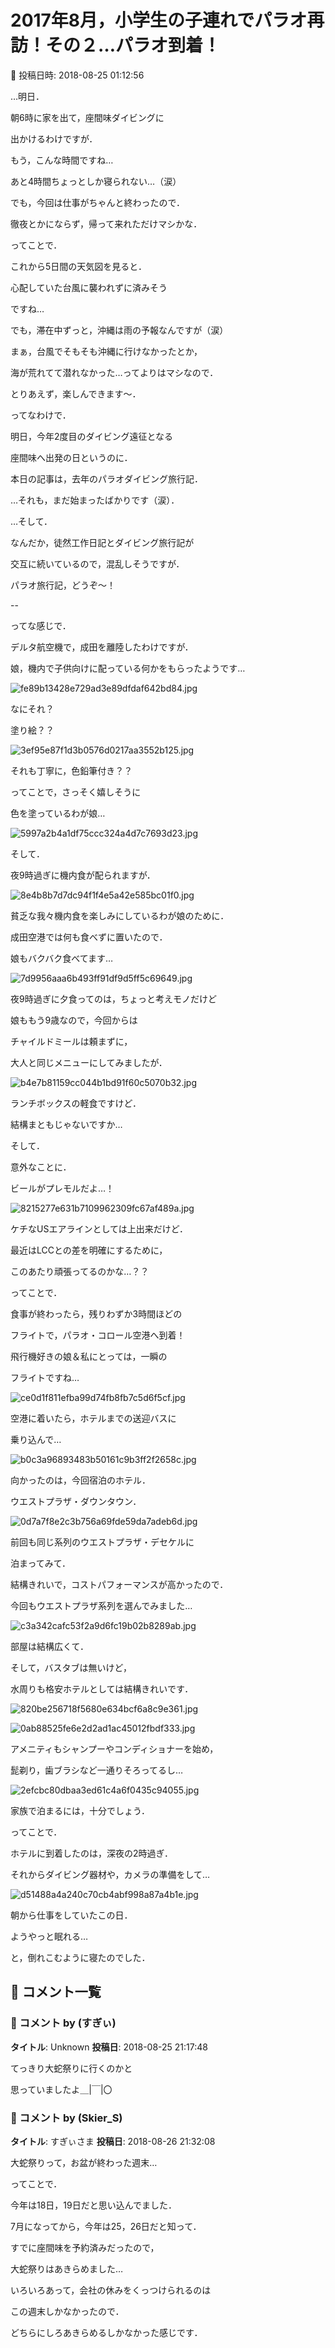 # 2017年8月，小学生の子連れでパラオ再訪！その２…パラオ到着！

📅 投稿日時: 2018-08-25 01:12:56

…明日．


朝6時に家を出て，座間味ダイビングに


出かけるわけですが．


もう，こんな時間ですね…


あと4時間ちょっとしか寝られない…（涙）


でも，今回は仕事がちゃんと終わったので．


徹夜とかにならず，帰って来れただけマシかな．





ってことで．


これから5日間の天気図を見ると．


心配していた台風に襲われずに済みそう


ですね…


でも，滞在中ずっと，沖縄は雨の予報なんですが（涙）





まぁ，台風でそもそも沖縄に行けなかったとか，


海が荒れてて潜れなかった…ってよりはマシなので．


とりあえず，楽しんできます～．





ってなわけで．


明日，今年2度目のダイビング遠征となる


座間味へ出発の日というのに．


本日の記事は，去年のパラオダイビング旅行記．


…それも，まだ始まったばかりです（涙）．





…そして．


なんだか，徒然工作日記とダイビング旅行記が


交互に続いているので，混乱しそうですが．


パラオ旅行記，どうぞ～！


--





ってな感じで．


デルタ航空機で，成田を離陸したわけですが．





娘，機内で子供向けに配っている何かをもらったようです…




![fe89b13428e729ad3e89dfdaf642bd84.jpg](images/fe89b13428e729ad3e89dfdaf642bd84.jpg)




なにそれ？


塗り絵？？




![3ef95e87f1d3b0576d0217aa3552b125.jpg](images/3ef95e87f1d3b0576d0217aa3552b125.jpg)




それも丁寧に，色鉛筆付き？？


ってことで，さっそく嬉しそうに


色を塗っているわが娘…




![5997a2b4a1df75ccc324a4d7c7693d23.jpg](images/5997a2b4a1df75ccc324a4d7c7693d23.jpg)







そして．


夜9時過ぎに機内食が配られますが．




![8e4b8b7d7dc94f1f4e5a42e585bc01f0.jpg](images/8e4b8b7d7dc94f1f4e5a42e585bc01f0.jpg)




貧乏な我々機内食を楽しみにしているわが娘のために．


成田空港では何も食べずに置いたので．


娘もバクバク食べてます…




![7d9956aaa6b493ff91df9d5ff5c69649.jpg](images/7d9956aaa6b493ff91df9d5ff5c69649.jpg)




夜9時過ぎに夕食ってのは，ちょっと考えモノだけど





娘ももう9歳なので，今回からは


チャイルドミールは頼まずに，


大人と同じメニューにしてみましたが．




![b4e7b81159cc044b1bd91f60c5070b32.jpg](images/b4e7b81159cc044b1bd91f60c5070b32.jpg)




ランチボックスの軽食ですけど．


結構まともじゃないですか…





そして．


意外なことに．


ビールがプレモルだよ…！




![8215277e631b7109962309fc67af489a.jpg](images/8215277e631b7109962309fc67af489a.jpg)




ケチなUSエアラインとしては上出来だけど．


最近はLCCとの差を明確にするために，


このあたり頑張ってるのかな…？？





ってことで．


食事が終わったら，残りわずか3時間ほどの


フライトで，パラオ・コロール空港へ到着！


飛行機好きの娘＆私にとっては，一瞬の


フライトですね…




![ce0d1f811efba99d74fb8fb7c5d6f5cf.jpg](images/ce0d1f811efba99d74fb8fb7c5d6f5cf.jpg)







空港に着いたら，ホテルまでの送迎バスに


乗り込んで…




![b0c3a96893483b50161c9b3ff2f2658c.jpg](images/b0c3a96893483b50161c9b3ff2f2658c.jpg)







向かったのは，今回宿泊のホテル．


ウエストプラザ・ダウンタウン．




![0d7a7f8e2c3b756a69fde59da7adeb6d.jpg](images/0d7a7f8e2c3b756a69fde59da7adeb6d.jpg)




前回も同じ系列のウエストプラザ・デセケルに


泊まってみて．


結構きれいで，コストパフォーマンスが高かったので．


今回もウエストプラザ系列を選んでみました…




![c3a342cafc53f2a9d6fc19b02b8289ab.jpg](images/c3a342cafc53f2a9d6fc19b02b8289ab.jpg)




部屋は結構広くて．





そして，バスタブは無いけど，


水周りも格安ホテルとしては結構きれいです．




![820be256718f5680e634bcf6a8c9e361.jpg](images/820be256718f5680e634bcf6a8c9e361.jpg)









![0ab88525fe6e2d2ad1ac45012fbdf333.jpg](images/0ab88525fe6e2d2ad1ac45012fbdf333.jpg)







アメニティもシャンプーやコンディショナーを始め，


髭剃り，歯ブラシなど一通りそろってるし…




![2efcbc80dbaa3ed61c4a6f0435c94055.jpg](images/2efcbc80dbaa3ed61c4a6f0435c94055.jpg)




家族で泊まるには，十分でしょう．





ってことで．


ホテルに到着したのは，深夜の2時過ぎ．


それからダイビング器材や，カメラの準備をして…




![d51488a4a240c70cb4abf998a87a4b1e.jpg](images/d51488a4a240c70cb4abf998a87a4b1e.jpg)




朝から仕事をしていたこの日．


ようやっと眠れる…





と，倒れこむように寝たのでした．

## 💬 コメント一覧

### 💬 コメント by (すぎぃ)
**タイトル**: Unknown
**投稿日**: 2018-08-25 21:17:48

てっきり大蛇祭りに行くのかと

思っていましたよ＿|￣|〇

### 💬 コメント by (Skier_S)
**タイトル**: すぎぃさま
**投稿日**: 2018-08-26 21:32:08

大蛇祭りって，お盆が終わった週末…

ってことで．

今年は18日，19日だと思い込んでました．

7月になってから，今年は25，26日だと知って．

すでに座間味を予約済みだったので，

大蛇祭りはあきらめました…



いろいろあって，会社の休みをくっつけられるのは

この週末しかなかったので．

どちらにしろあきらめるしかなかった感じです．

